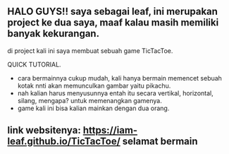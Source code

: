 HALO GUYS!!
saya sebagai leaf, ini merupakan project ke dua saya, maaf kalau masih memiliki banyak kekurangan.
---------------------------------------------------------------------------------------------------------------------------------------------------------------------------
di project kali ini saya membuat sebuah game TicTacToe.

QUICK TUTORIAL.
- cara bermainnya cukup mudah, kali hanya bermain memencet sebuah kotak nnti akan memunculkan gambar yaitu pikachu.
- nah kalian harus menyusunnya entah itu secara vertikal, horizontal, silang, mengapa? untuk memenangkan gamenya.
- game kali ini bisa kalian mainkan dengan dua orang.

link websitenya: https://iam-leaf.github.io/TicTacToe/
selamat bermain
---------------------------------------------------------------------------------------------------------------------------------------------------------------------------
